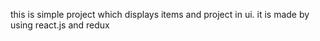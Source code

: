 this is simple project which displays items and project in ui.
it is made by using react.js and redux 
